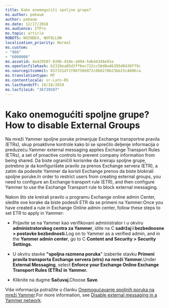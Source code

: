 ```yaml
---
title: Kako onemogućiti spoljne grupe?
ms.author: pebaum
author: pebaum
ms.date: 12/17/2018
ms.audience: ITPro
ms.topic: article
ROBOTS: NOINDEX, NOFOLLOW
localization_priority: Normal
ms.custom:
- "966"
- "6000006"
ms.assetid: 4e429507-039b-410e-a994-54b443d4e91e
ms.openlocfilehash: b2328ea85d3ff6ec722cc56d8a46395d8438f79c
ms.sourcegitcommit: 037331d71f06750d972c0b6278b23bb15c4806ca
ms.translationtype: MT
ms.contentlocale: sr-Latn-RS
ms.lasthandoff: 10/18/2019
ms.locfileid: "36739507"
---
```

# <a name="how-to-disable-external-groups"></a><span data-ttu-id="09b16-102">Kako onemogućiti spoljne grupe?</span><span class="sxs-lookup"><span data-stu-id="09b16-102">How to disable External Groups</span></span>

<span data-ttu-id="09b16-103">Na mreži Yammer spoljne poruke primenjuje Exchange transportne pravila (ETRs), skup proaktivne kontrole kako bi se sprečilo deljenje informacija o preduzeću.</span><span class="sxs-lookup"><span data-stu-id="09b16-103">Yammer external messaging applies Exchange Transport Rules (ETRs), a set of proactive controls to prevent company information from being shared.</span></span> <span data-ttu-id="09b16-104">Da biste ograničili korisnike da kreiraju spoljne grupe, potrebno je da konfigurišete pravilo za prenos Exchange servera (ETR), a zatim da podesite Yammer da koristi Exchange prenos da biste blokirali spoljne poruke.</span><span class="sxs-lookup"><span data-stu-id="09b16-104">In order to restrict users from creating external groups, you need to configure an Exchange transport rule (ETR), and then configure Yammer to use the Exchange Transport rule to block external messaging.</span></span>
  
<span data-ttu-id="09b16-105">Nakon što ste kreirali pravilo u programu Exchange online admin Center, sledite ove korake da biste podesili ETR da se primeni na Yammer:</span><span class="sxs-lookup"><span data-stu-id="09b16-105">Once you have created a rule in Exchange Online admin center, follow these steps to set ETR to apply in Yammer:</span></span>
  
- <span data-ttu-id="09b16-106">Prijavite se na Yammer kao verifikovani administrator i u okviru **administratorskog centra za Yammer**, idite na C **sadržaj i bezbednosne \> postavke bezbednosti.**</span><span class="sxs-lookup"><span data-stu-id="09b16-106">Log on to Yammer as a verified admin, and in the **Yammer admin center**, go to C **Content and Security \> Security Settings.**</span></span>

- <span data-ttu-id="09b16-107">U okviru stavke **"spoljna razmena poruka**" izaberite stavku **Primeni pravila transporta Exchange servera (etrs) na mreži Yammer.**</span><span class="sxs-lookup"><span data-stu-id="09b16-107">Under **External Messaging**, select **Enforce your Exchange Online Exchange Transport Rules (ETRs) in Yammer.**</span></span>

- <span data-ttu-id="09b16-108">Kliknite na dugme **Sačuvaj**.</span><span class="sxs-lookup"><span data-stu-id="09b16-108">Choose **Save**.</span></span>

<span data-ttu-id="09b16-109">Više informacija potražite u članku [Onemogućavanje spoljnih poruka na mreži Yammer](https://docs.microsoft.com/yammer/work-with-external-users/disable-external-messaging).</span><span class="sxs-lookup"><span data-stu-id="09b16-109">For more information, see [Disable external messaging in a Yammer network](https://docs.microsoft.com/yammer/work-with-external-users/disable-external-messaging).</span></span>
  
